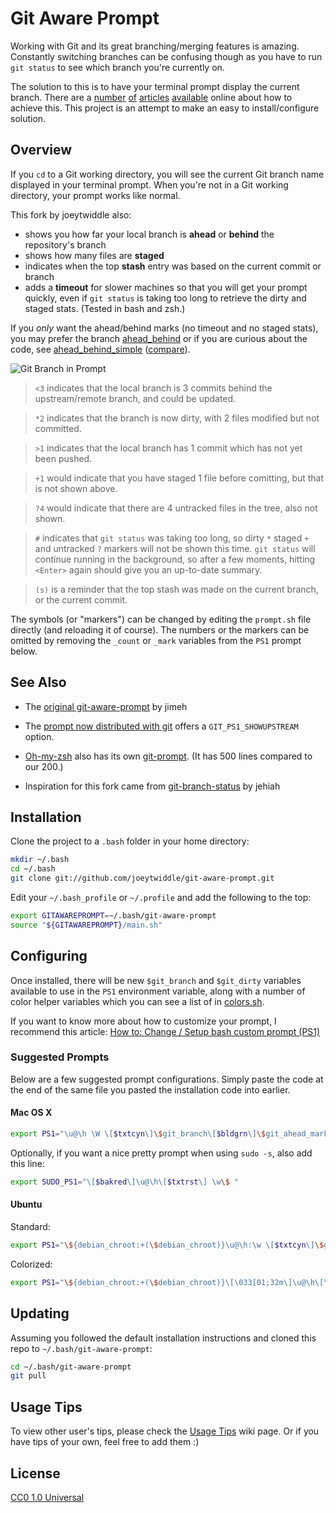 # Git Aware Prompt

Working with Git and its great branching/merging features is
amazing. Constantly switching branches can be confusing though as you have to
run `git status` to see which branch you're currently on.

The solution to this is to have your terminal prompt display the current
branch. There are a [number][1] [of][2] [articles][3] [available][4] online
about how to achieve this. This project is an attempt to make an easy to
install/configure solution.

[1]: http://aaroncrane.co.uk/2009/03/git_branch_prompt/
[2]: http://railstips.org/2009/2/2/bedazzle-your-bash-prompt-with-git-info
[3]: http://techblog.floorplanner.com/2008/12/14/working-with-git-branches/
[4]: http://www.intridea.com/2009/2/2/git-status-in-your-prompt


## Overview

If you `cd` to a Git working directory, you will see the current Git branch
name displayed in your terminal prompt. When you're not in a Git working
directory, your prompt works like normal.

This fork by joeytwiddle also:
- shows you how far your local branch is **ahead** or **behind** the repository's branch
- shows how many files are **staged**
- indicates when the top **stash** entry was based on the current commit or branch
- adds a **timeout** for slower machines so that you will get your prompt quickly, even if `git status` is taking too long to retrieve the dirty and staged stats. (Tested in bash and zsh.)

If you *only* want the ahead/behind marks (no timeout and no staged stats), you may prefer the branch [ahead_behind](https://github.com/joeytwiddle/git-aware-prompt/tree/ahead_behind) or if you are curious about the code, see [ahead_behind_simple](https://github.com/joeytwiddle/git-aware-prompt/tree/ahead_behind_simple) ([compare](https://github.com/joeytwiddle/git-aware-prompt/compare/jimeh:518685d5d42ab9f298207dd66bbc213775c5cbee...ahead_behind_simple?expand=1)).

![Git Branch in Prompt](https://raw.github.com/joeytwiddle/git-aware-prompt/master/preview.png)

> `<3` indicates that the local branch is 3 commits behind the upstream/remote branch, and could be updated.

> `*2` indicates that the branch is now dirty, with 2 files modified but not committed.

> `>1` indicates that the local branch has 1 commit which has not yet been pushed.

> `+1` would indicate that you have staged 1 file before comitting, but that is not shown above.

> `?4` would indicate that there are 4 untracked files in the tree, also not shown.

> `#` indicates that `git status` was taking too long, so dirty `*` staged `+` and untracked `?` markers will not be shown this time.  `git status` will continue running in the background, so after a few moments, hitting `<Enter>` again should give you an up-to-date summary.

> `(s)` is a reminder that the top stash was made on the current branch, or the current commit.

The symbols (or "markers") can be changed by editing the `prompt.sh` file directly (and reloading it of course).  The numbers or the markers can be omitted by removing the `_count` or `_mark` variables from the `PS1` prompt below.


## See Also

- The [original git-aware-prompt](https://github.com/jimeh/git-aware-prompt) by jimeh

- The [prompt now distributed with git](https://github.com/git/git/blob/master/contrib/completion/git-prompt.sh) offers a `GIT_PS1_SHOWUPSTREAM` option.

- [Oh-my-zsh](https://github.com/robbyrussell/oh-my-zsh) also has its own [git-prompt](https://github.com/robbyrussell/oh-my-zsh/blob/master/plugins/gitfast/git-prompt.sh).  (It has 500 lines compared to our 200.)

- Inspiration for this fork came from [git-branch-status](https://gist.github.com/jehiah/1288596) by jehiah


## Installation

Clone the project to a `.bash` folder in your home directory:

```bash
mkdir ~/.bash
cd ~/.bash
git clone git://github.com/joeytwiddle/git-aware-prompt.git
```

Edit your `~/.bash_profile` or `~/.profile` and add the following to the top:

```bash
export GITAWAREPROMPT=~/.bash/git-aware-prompt
source "${GITAWAREPROMPT}/main.sh"
```


## Configuring

Once installed, there will be new `$git_branch` and `$git_dirty` variables
available to use in the `PS1` environment variable, along with a number of
color helper variables which you can see a list of in [colors.sh][].

[colors.sh]: https://github.com/jimeh/git-aware-prompt/blob/master/colors.sh

If you want to know more about how to customize your prompt, I recommend
this article: [How to: Change / Setup bash custom prompt (PS1)][how-to]

[how-to]: http://www.cyberciti.biz/tips/howto-linux-unix-bash-shell-setup-prompt.html


### Suggested Prompts

Below are a few suggested prompt configurations. Simply paste the code at the
end of the same file you pasted the installation code into earlier.


#### Mac OS X

```bash
export PS1="\u@\h \W \[$txtcyn\]\$git_branch\[$bldgrn\]\$git_ahead_mark\$git_ahead_count\[$txtrst\]\[$bldred\]\$git_behind_mark\$git_behind_count\[$txtrst\]\[$bldyellow\]\$git_stash_mark\[$txtrst\]\[$txtylw\]\$git_dirty\$git_dirty_count\[$txtrst\]\$ "
```

Optionally, if you want a nice pretty prompt when using `sudo -s`, also add
this line:

```bash
export SUDO_PS1="\[$bakred\]\u@\h\[$txtrst\] \w\$ "
```


#### Ubuntu

Standard:

```bash
export PS1="\${debian_chroot:+(\$debian_chroot)}\u@\h:\w \[$txtcyn\]\$git_branch\[$bldgrn\]\$git_ahead_mark\$git_ahead_count\[$txtrst\]\[$bldred\]\$git_behind_mark\$git_behind_count\[$txtrst\]\[$bldyellow\]\$git_stash_mark\[$txtrst\]\[$txtylw\]\$git_dirty\$git_dirty_count\[$txtrst\]\$ "
```

Colorized:

```bash
export PS1="\${debian_chroot:+(\$debian_chroot)}\[\033[01;32m\]\u@\h\[\033[00m\]:\[\033[01;34m\]\w\[\033[00m\] \[$txtcyn\]\$git_branch\[$bldgrn\]\$git_ahead_mark\$git_ahead_count\[$txtrst\]\[$bldred\]\$git_behind_mark\$git_behind_count\[$txtrst\]\[$bldyellow\]\$git_stash_mark\[$txtrst\]\[$txtylw\]\$git_dirty\$git_dirty_count\[$txtrst\]\$ "
```


## Updating

Assuming you followed the default installation instructions and cloned this
repo to `~/.bash/git-aware-prompt`:

```bash
cd ~/.bash/git-aware-prompt
git pull
```


## Usage Tips

To view other user's tips, please check the
[Usage Tips](https://github.com/jimeh/git-aware-prompt/wiki/Usage-Tips) wiki
page. Or if you have tips of your own, feel free to add them :)


## License

[CC0 1.0 Universal](http://creativecommons.org/publicdomain/zero/1.0/)
